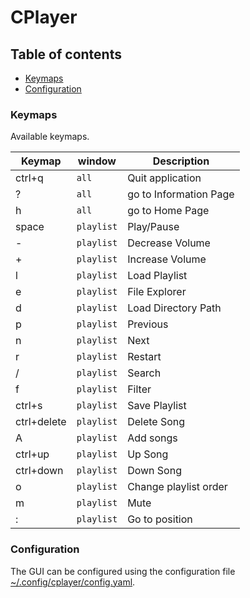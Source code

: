 # CPlayer

## Table of contents

* [Keymaps](#keymaps)
* [Configuration](#configuration)

### Keymaps

Available keymaps.

| Keymap          | window     | Description                        |
| --------------- | ---------- | ---------------------------------- |
| ctrl+q          | `all`      | Quit application                   |
| ?               | `all`      | go to Information Page             |
| h               | `all`      | go to Home Page                    |
| space           | `playlist` | Play/Pause                         |
| -               | `playlist` | Decrease Volume                    |
| +               | `playlist` | Increase Volume                    |
| l               | `playlist` | Load Playlist                      |
| e               | `playlist` | File Explorer                      |
| d               | `playlist` | Load Directory Path                |
| p               | `playlist` | Previous                           |
| n               | `playlist` | Next                               |
| r               | `playlist` | Restart                            |
| /               | `playlist` | Search                             |
| f               | `playlist` | Filter                             |
| ctrl+s          | `playlist` | Save Playlist                      |
| ctrl+delete     | `playlist` | Delete Song                        |
| A               | `playlist` | Add songs                          |
| ctrl+up         | `playlist` | Up Song                            |
| ctrl+down       | `playlist` | Down Song                          |
| o               | `playlist` | Change playlist order              |
| m               | `playlist` | Mute                               |
| :               | `playlist` | Go to position                     |


### Configuration

The GUI can be configured using the configuration file [~/.config/cplayer/config.yaml](../resources/config/default.yaml).
